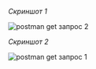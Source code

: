 *Скриншот 1*

![postman get запрос 2](https://github.com/Veyderian/docker2/assets/129328294/fc1f71c5-4103-4fce-a30e-3be125505876)


*Скриншот 2*

![postman get запрос 1](https://github.com/Veyderian/docker2/assets/129328294/448dcb5b-8155-4085-aa68-a9d7512d9275)
